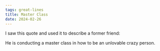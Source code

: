 ```yaml
---
tags: great-lines
title: Master Class
date: 2024-02-26
---
```


I saw this quote and used it to describe a former friend:

He is conducting a master class in how to be an unlovable crazy person.